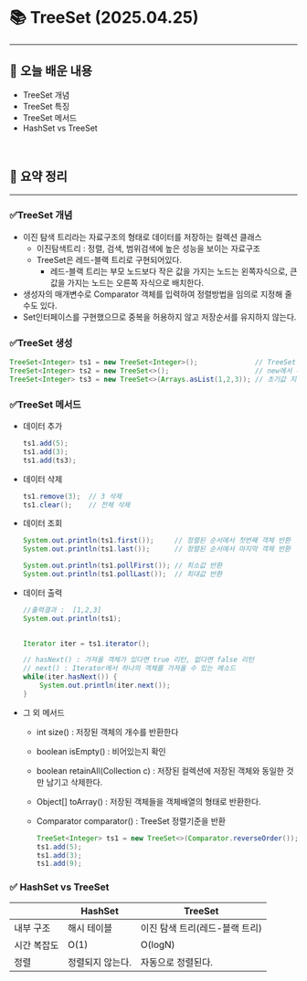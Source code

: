 # 📚 TreeSet (2025.04.25)
___

## 🌟 오늘 배운 내용
- TreeSet 개념
- TreeSet 특징
- TreeSet 메서드
- HashSet vs TreeSet 

<br/>

## 🔎 요약 정리

___

### ✅TreeSet 개념

- 이진 탐색 트리라는 자료구조의 형태로 데이터를 저장하는 컬렉션 클래스
    - 이진탐색트리 : 정렬, 검색, 범위검색에 높은 성능을 보이는 자료구조
    - TreeSet은 레드-블랙 트리로 구현되어있다.
        - 레드-블랙 트리는 부모 노드보다 작은 값을 가지는 노드는 왼쪽자식으로, 큰 값을 가지는 노드는 오른쪽 자식으로 배치한다.
- 생성자의 매개변수로 Comparator 객체를 입력하여 정렬방법을 임의로 지정해 줄 수도 있다.
- Set인터페이스를 구현했으므로 중복을 허용하지 않고 저장순서를 유지하지 않는다.



### ✅TreeSet 생성

```java
TreeSet<Integer> ts1 = new TreeSet<Integer>();              // TreeSet 생성
TreeSet<Integer> ts2 = new TreeSet<>();                     // new에서 타입 파라미터 생략 가능
TreeSet<Integer> ts3 = new TreeSet<>(Arrays.asList(1,2,3)); // 초기값 지정;
```



### ✅TreeSet 메서드

- 데이터 추가

    ```java
    ts1.add(5);
    ts1.add(3);
    ts1.add(ts3);
    ```

- 데이터 삭제

    ```java
    ts1.remove(3);  // 3 삭제
    ts1.clear();    // 전체 삭제
    ```

- 데이터 조회

    ```java
    System.out.println(ts1.first());     // 정렬된 순서에서 첫번째 객체 반환
    System.out.println(ts1.last());      // 정렬된 순서에서 마지막 객체 반환
    
    System.out.println(ts1.pollFirst()); // 최소값 반환
    System.out.println(ts1.pollLast());  // 최대값 반환 
    ```

- 데이터 출력

    ```java
    //출력결과 :  [1,2,3]
    System.out.println(ts1); 
    		
    
    Iterator iter = ts1.iterator();	
    
    // hasNext() : 가져올 객체가 있다면 true 리턴, 없다면 false 리턴
    // next() : Iterator에서 하나의 객체를 가져올 수 있는 메소드
    while(iter.hasNext()) {
        System.out.println(iter.next());
    }
    ```

- 그 외 메서드
    - int size() : 저장된 객체의 개수를 반환한다
    - boolean isEmpty() : 비어있는지 확인
    - boolean retainAll(Collection c) : 저장된 컬렉션에 저장된 객체와 동일한 것만 남기고 삭제한다.
    - Object[] toArray() : 저장된 객체들을 객체배열의 형태로 반환한다.
    - Comparator comparator() : TreeSet 정렬기준을 반환

        ```java
        TreeSet<Integer> ts1 = new TreeSet<>(Comparator.reverseOrder()); // Comparator 입력하여 임의로 내림차순 정렬
        ts1.add(5);
        ts1.add(3);
        ts1.add(9);
        ```


### ✅ HashSet vs TreeSet

|  | HashSet | TreeSet |
| --- | --- | --- |
| 내부 구조 | 해시 테이블 | 이진 탐색 트리(레드-블랙 트리) |
| 시간 복잡도 | O(1) | O(logN) |
| 정렬 | 정렬되지 않는다. | 자동으로 정렬된다. |

